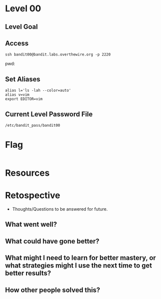 # Level 00

## Level Goal

## Access
```
ssh bandit00@bandit.labs.overthewire.org -p 2220
```
pwd: 

## Set Aliases
```
alias l='ls -lah --color=auto'
alias v=vim
export EDITOR=vim
```

## Current Level Password File
```
/etc/bandit_pass/bandit00
```

# Flag
```
```

# Resources



# Retospective
- Thoughts/Questions to be answered for future.

## What went well?


## What could have gone better?


## What might I need to learn for better mastery, or what strategies might I use the next time to get better results?


## How other people solved this?

